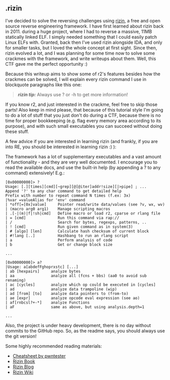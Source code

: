 .rizin
--------

I've decided to solve the reversing challenges using
[rizin](http://www.rizin.org/r/), a free and open source reverse engineering
framework. I have first learned about rizin back in 2011. during a huge project,
where I had to reverse a massive, 11MB statically linked ELF. I simply needed
something that I could easily patch Linux ELFs with. Granted, back then I've
used rizin alongside IDA, and only for smaller tasks, but I loved the whole concept
at first sight. Since then, rizin evolved a lot, and I was planning for some
time now to solve some crackmes with the framework, and write writeups about
them. Well, this CTF gave me the perfect opportunity :)

Because this writeup aims to show some of r2's features besides how the crackmes
can be solved, I will explain every rizin command I use in blockquote paragraphs
like this one:

> ***rizin tip:*** Always use ? or -h to get more information!

If you know r2, and just interested in the crackme, feel free to skip those
parts! Also keep in mind please, that because of this tutorial style I'm going
to do a lot of stuff that you just don't do during a CTF, because there is no
time for proper bookkeeping (e.g. flag every memory area according to its
purpose), and with such small executables you can succeed without doing these
stuff.

A few advice if you are interested in learning rizin (and frankly, if you are
into RE, you should be interested in learning rizin :) ):

The framework has a lot of supplementary executables and a vast amount of
functionality - and they are very well documented. I encourage you to read the
available docs, and use the built-in help (by appending a ? to any command)
extensively! E.g.:

```
[0x00000000]> ?
Usage: [.][times][cmd][~grep][@[@iter]addr!size][|>pipe] ; ...
Append '?' to any char command to get detailed help
Prefix with number to repeat command N times (f.ex: 3x)
|%var =valueAlias for 'env' command
| *off[=[0x]value]     Pointer read/write data/values (see ?v, wx, wv)
| (macro arg0 arg1)    Manage scripting macros
| .[-|(m)|f|!sh|cmd]   Define macro or load r2, cparse or rlang file
| = [cmd]              Run this command via rap://
| /                    Search for bytes, regexps, patterns, ..
| ! [cmd]              Run given command as in system(3)
| # [algo] [len]       Calculate hash checksum of current block
| #!lang [..]          Hashbang to run an rlang script
| a                    Perform analysis of code
| b                    Get or change block size

...

[0x00000000]> a?
|Usage: a[abdefFghoprxstc] [...]
| ab [hexpairs]     analyze bytes
| aa                analyze all (fcns + bbs) (aa0 to avoid sub renaming)
| ac [cycles]       analyze which op could be executed in [cycles]
| ad                analyze data trampoline (wip)
| ad [from] [to]    analyze data pointers to (from-to)
| ae [expr]         analyze opcode eval expression (see ao)
| af[rnbcsl?+-*]    analyze Functions
| aF                same as above, but using analysis.depth=1

...
```

Also, the project is under heavy development, there is no day
without commits to the GitHub repo. So, as the readme says, you should always
use the git version!

Some highly recommended reading materials:

- [Cheatsheet by pwntester](https://github.com/pwntester/cheatsheets/blob/master/rizin.md)
- [Rizin Book](https://www.gitbook.com/book/rizinorg/rizinbook/details)
- [Rizin Blog](http://rizin.today)
- [Rizin Wiki](https://github.com/rizinorg/rizin/wiki)
